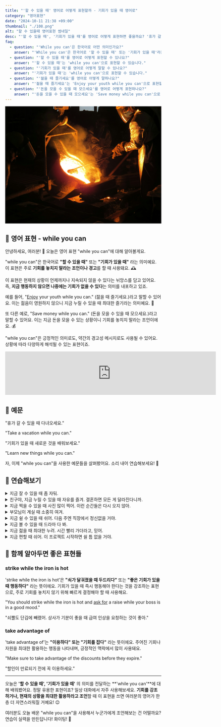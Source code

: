 ```yaml
---
title: "'할 수 있을 때' 영어로 어떻게 표현할까 - 기회가 있을 때 영어로"
category: "영어표현"
date: "2024-10-11 21:38 +09:00"
thumbnail: "./108.png"
alt: "할 수 있을때 영어표현 썸네일"
desc: "'할 수 있을 때', '기회가 있을 때'를 영어로 어떻게 표현하면 좋을까요? '휴가 갈 수 있을 때 다녀오세요.', '기회가 있을 때 새로운 것을 배워보세요.' 등을 영어로 표현하는 법을 배워봅시다. 다양한 예문을 통해서 연습하고 본인의 표현으로 만들어 보세요."
faq:
  - question: "'While you can'은 한국어로 어떤 의미인가요?"
    answer: "'While you can'은 한국어로 '할 수 있을 때' 또는 '기회가 있을 때'라는 의미입니다."
  - question: "'할 수 있을 때'를 영어로 어떻게 표현할 수 있나요?"
    answer: "'할 수 있을 때'는 'while you can'으로 표현할 수 있습니다."
  - question: "'기회가 있을 때'를 영어로 어떻게 말할 수 있나요?"
    answer: "'기회가 있을 때'는 'while you can'으로 표현할 수 있습니다."
  - question: "'젊을 때 즐기세요'를 영어로 어떻게 말하나요?"
    answer: "'젊을 때 즐기세요'는 'Enjoy your youth while you can'으로 표현할 수 있습니다."
  - question: "'돈을 모을 수 있을 때 모으세요'를 영어로 어떻게 표현하나요?"
    answer: "'돈을 모을 수 있을 때 모으세요'는 'Save money while you can'으로 말할 수 있습니다."
---
```


![장감, 마스크, 용광로](./108-1.jpg)

## 🌟 영어 표현 - while you can

안녕하세요, 여러분! 👋 오늘은 영어 표현 "while you can"에 대해 알아볼게요.

"while you can"은 한국어로 **"할 수 있을 때"** 또는 **"기회가 있을 때"** 라는 의미예요. 이 표현은 주로 **기회를 놓치지 말라는 조언이나 경고**를 할 때 사용돼요. 🕰️

이 표현은 현재의 상황이 언제까지나 지속되지 않을 수 있다는 뉘앙스를 담고 있어요. 즉, **지금 행동하지 않으면 나중에는 기회가 없을 수 있다**는 의미를 내포하고 있죠.

예를 들어, "[Enjoy](/blog/in-english/128.enjoy-ing/) your youth while you can." (젊을 때 즐기세요.)라고 말할 수 있어요. 이는 젊음이 영원하지 않으니 지금 누릴 수 있을 때 최대한 즐기라는 의미예요. 🌟

또 다른 예로, "Save money while you can." (돈을 모을 수 있을 때 모으세요.)라고 말할 수 있어요. 이는 지금 돈을 모을 수 있는 상황이니 기회를 놓치지 말라는 조언이에요. 💰

"while you can"은 긍정적인 의미로도, 약간의 경고성 메시지로도 사용될 수 있어요. 상황에 따라 다양하게 해석될 수 있는 표현이죠.

<iframe src="https://ads-partners.coupang.com/widgets.html?id=819055&template=carousel&trackingCode=AF7855282&subId=&width=680&height=140&tsource=" width="680" height="140" frameborder="0" scrolling="no" referrerpolicy="unsafe-url" browsingtopics></iframe>

## 📖 예문

"휴가 갈 수 있을 때 다녀오세요."

"Take a vacation while you can."

"기회가 있을 때 새로운 것을 배워보세요."

"Learn new things while you can."

자, 이제 "while you can"을 사용한 예문들을 살펴봤어요. 소리 내어 연습해보세요! 🚀

## 💬 연습해보기

<details>
<summary>지금 잘 수 있을 때 좀 자둬.</summary>
<span>Get some sleep while you can.</span>
</details>

<details>
<summary>친구야, 지금 누릴 수 있을 때 자유를 즐겨. 결혼하면 모든 게 달라진다니까.</summary>
<span>Enjoy your freedom while you can, buddy. Once you're married, everything changes.</span>
</details>

<details>
<summary>지금 찍을 수 있을 때 사진 많이 찍어. 이런 순간들은 다시 오지 않아.</summary>
<span>Take lots of pictures while you can. These moments don't come back.</span>
</details>

<details>
<summary>부모님이 계실 때 소중히 여겨.</summary>
<span>Cherish your parents while you can.</span>
</details>

<details>
<summary>지금 쉴 수 있을 때 쉬어. 다음 주엔 직장에서 정신없을 거야.</summary>
<span>Chill out while you can. Things are gonna get crazy at work next week.</span>
</details>

<details>
<summary>지금 볼 수 있을 때 드라마 다 봐.</summary>
<span><a href="/blog/in-english/021.catch-up-on/">Catch up on</a> your shows while you can.</span>
</details>

<details>
<summary>지금 젊을 때 최대한 누려. 시간 빨리 가더라고, 믿어.</summary>
<span>Make the most of your youth while you can. Time flies, trust me.</span>
</details>

<details>
<summary>지금 편할 때 쉬어. 이 프로젝트 시작하면 쉴 틈 없을 거야.</summary>
<span><a href="/blog/너무-긴장하지마-영어표현/">Take it easy</a> while you can. Once this project starts, it's gonna be <a href="/blog/in-english/156.non-stop/">non-stop</a>.</span>
</details>

## 🤝 함께 알아두면 좋은 표현들

### strike while the iron is hot

'strike while the iron is hot'은 **"쇠가 달궈졌을 때 두드리다"** 또는 **"좋은 기회가 있을 때 행동하다"** 라는 뜻이에요. 기회가 있을 때 즉시 행동해야 한다는 것을 강조하는 표현으로, 주로 기회를 놓치지 않기 위해 빠르게 결정해야 할 때 사용해요.

"You should strike while the iron is hot and [ask for](/blog/in-english/125.ask-for/) a raise while your boss is in a good mood."

"쇠뿔도 단김에 빼랬어. 상사가 기분이 좋을 때 급여 인상을 요청하는 것이 좋아."

### take advantage of

'take advantage of'는 **"이용하다" 또는 "기회를 잡다"** 라는 뜻이에요. 주어진 기회나 자원을 최대한 활용하는 행동을 나타내며, 긍정적인 맥락에서 많이 사용돼요.

"Make sure to take advantage of the discounts before they expire."

"할인이 만료되기 전에 꼭 이용하세요."

---

오늘은 **'할 수 있을 때', '기회가 있을 때'** 의 의미를 전달하는 **'while you can'**에 대해 배워봤어요. 정말 유용한 표현이죠? 일상 대화에서 자주 사용해보세요. **기회를 강조하거나, 현재의 상황을 최대한 활용하라고 조언**할 때 이 표현을 쓰면 여러분의 영어가 한층 더 자연스러워질 거예요! 😉

여러분도 오늘 배운 "while you can"을 사용해서 누군가에게 조언해보는 건 어떨까요? 연습이 실력을 만든답니다! 화이팅! 💪
